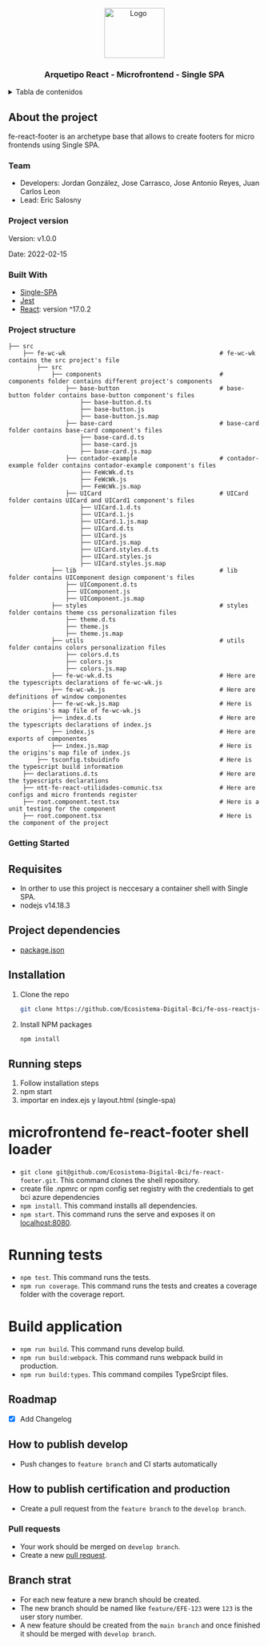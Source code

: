 <div id="top"></div>

<!-- PROJECT LOGO -->
<br />
<div align="center">
  <a>
    <img src="https://upload.wikimedia.org/wikipedia/commons/thumb/4/47/React.svg/250px-React.svg.png" alt="Logo" width="120" height="100">
  </a>

  <h3 align="center">Arquetipo React - Microfrontend - Single SPA</h3>
</div>



<!-- TABLE OF CONTENTS -->
<details>
  <summary>Tabla de contenidos</summary>
  <ol>
    <li>
      <a href="#about-the-project">About the poroject</a>
      <ul>
        <li><a href="#team">Team</a></li>
        <li><a href="#project-version">Project version</a></li>
        <li><a href="#built-with">Built With</a></li>
        <li><a href="#project-structure">Project structure</a></li>
      </ul>
    </li>
    <li>
      <a href="#getting-started">Getting Started</a>
      <ul>
        <li><a href="#requisites">Requisites</a></li>
        <li><a href="#project-dependencies">Project dependencies</a></li>
        <li><a href="#installation">Installation</a></li>
        <li><a href="#running-steps">Running steps</a></li>
        <ul>
          <li><a href="#microfrontend-fe-react-footer-shell-loader">microfrontend fe-react-footer shell loader</a></li>
          <li><a href="#running-tests">Running tests</a></li>
          <li><a href="#build-application">Build aplication</a></li>
        </ul>
      </ul>
    </li>
    <li><a href="#roadmap">Roadmap</a></li>
    <li><a href="#how-to-publish-develop">How to publish develop</a></li>
    <li><a href="#how-to-publish-certification-and-production">How to publish certification and production</a></li>
    <li><a href="#pull-requests">Pull requests</a></li>
    <li><a href="#branch-strat">Branch strategies</a></li>
  </ol>
</details>

<!-- About the project -->
## About the project
fe-react-footer is an archetype base that allows to create footers for micro frontends using Single SPA.

<!-- Team -->
### Team

- Developers: Jordan González, Jose Carrasco, Jose Antonio Reyes, Juan Carlos Leon
- Lead: Eric Salosny

<!-- Project version -->
### Project version
Version: v1.0.0

Date: 2022-02-15

<!-- Built With -->
### Built With

* [Single-SPA](https://single-spa.js.org/)
* [Jest](https://jestjs.io/)
* [React](https://reactjs.org/): version ^17.0.2

<!-- Project structure -->
### Project structure

    ├── src                                                     
        ├── fe-wc-wk                                           # fe-wc-wk contains the src project's file
            ├── src                                            
                ├── components                                 # components folder contains different project's components
                    ├── base-button                            # base-button folder contains base-button component's files
                        ├── base-button.d.ts
                        ├── base-button.js
                        ├── base-button.js.map
                    ├── base-card                              # base-card folder contains base-card component's files
                        ├── base-card.d.ts
                        ├── base-card.js
                        ├── base-card.js.map
                    ├── contador-example                       # contador-example folder contains contador-example component's files
                        ├── FeWcWk.d.ts
                        ├── FeWcWk.js
                        ├── FeWcWk.js.map
                    ├── UICard                                 # UICard folder contains UICard and UICard1 component's files
                        ├── UICard.1.d.ts
                        ├── UICard.1.js
                        ├── UICard.1.js.map
                        ├── UICard.d.ts
                        ├── UICard.js
                        ├── UICard.js.map
                        ├── UICard.styles.d.ts
                        ├── UICard.styles.js
                        ├── UICard.styles.js.map
                ├── lib                                        # lib folder contains UIComponent design component's files
                    ├── UIComponent.d.ts
                    ├── UIComponent.js
                    ├── UIComponent.js.map
                ├── styles                                     # styles folder contains theme css personalization files
                    ├── theme.d.ts
                    ├── theme.js
                    ├── theme.js.map
                ├── utils                                      # utils folder contains colors personalization files
                    ├── colors.d.ts
                    ├── colors.js
                    ├── colors.js.map
                ├── fe-wc-wk.d.ts                              # Here are the typescripts declarations of fe-wc-wk.js
                ├── fe-wc-wk.js                                # Here are definitions of window componentes
                ├── fe-wc-wk.js.map                            # Here is the origins's map file of fe-wc-wk.js
                ├── index.d.ts                                 # Here are the typescripts declarations of index.js
                ├── index.js                                   # Here are exports of componentes
                ├── index.js.map                               # Here is the origins's map file of index.js
            ├── tsconfig.tsbuidinfo                            # Here is the typescript build information
        ├── declarations.d.ts                                  # Here are the typescripts declarations
        ├── ntt-fe-react-utilidades-comunic.tsx                # Here are configs and micro frontends register
        ├── root.component.test.tsx                            # Here is a unit testing for the component
        ├── root.component.tsx                                 # Here is the component of the project

<!-- GETTING STARTED -->
### Getting Started

<!-- Requisites -->
## Requisites

- In orther to use this project is neccesary a container shell with Single SPA.
- nodejs v14.18.3

<!-- Project dependencies -->
## Project dependencies

- [package.json](package.json)

<!-- Installation -->
## Installation

<!-- git clone https://github.com/frodrisu/Celula_Microfrontend/tree/Arquetipos/fe-oss-ng-base-mf -->

1. Clone the repo
   ```sh
   git clone https://github.com/Ecosistema-Digital-Bci/fe-oss-reactjs-base-mf.git
   ```
2. Install NPM packages
   ```sh
   npm install
   ```

<!-- Running steps -->
## Running steps

1. Follow installation steps
2. npm start
3. importar en index.ejs y layout.html (single-spa)

<!-- microfrontend fe-react-footer shell loader -->
#  microfrontend fe-react-footer shell loader
- `git clone git@github.com/Ecosistema-Digital-Bci/fe-react-footer.git`. This command clones the shell repository.
-  create file .npmrc or npm config set registry <registry url> with the credentials to get bci azure dependencies
- `npm install`. This command installs all dependencies.
- `npm start`. This command runs the serve and exposes it on [localhost:8080](http://localhost:8080/).

<!-- Runnig tests -->
# Running tests
- `npm test`. This command runs the tests.
- `npm run coverage`. This command runs the tests and creates a coverage folder with the coverage report.

<!-- Build application -->
# Build application
- `npm run build`.  This command runs develop build.
- `npm run build:webpack`. This command runs webpack build in production.
- `npm run build:types`. This command compiles TypeSrcipt files.

<!-- Roadmap -->
## Roadmap

- [x] Add Changelog

<!-- How to publish develop -->
## How to publish develop

- Push changes to `feature branch` and CI starts automatically

<!-- How to publish certification and production -->
## How to publish certification and production

- Create a pull request from the `feature branch` to the `develop branch`.

<!-- Pull requests -->
### Pull requests

- Your work should be merged on `develop branch`.
- Create a new [pull request](https://github.com/Ecosistema-Digital-Bci/fe-single-spa-shell-base.git/pulls). 

<!-- Branch strategy -->
## Branch strat

- For each new feature a new branch should be created.
- The new branch should be named like `feature/EFE-123` were `123` is the user story number.
- A new feature should be created from the `main branch` and once finished it should be merged with `develop branch`.
